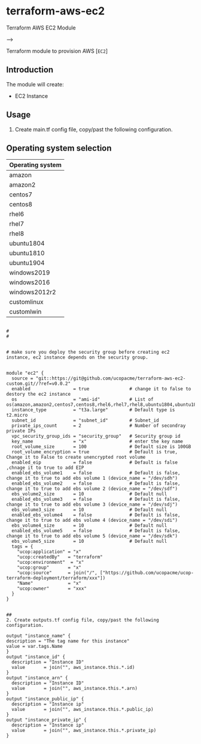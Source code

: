 # terraform-aws-ec2
Terraform AWS EC2 Module


-->

Terraform module to provision AWS [`EC2`]



## Introduction

The module will create:

* EC2 Instance


## Usage
1. Create main.tf config file, copy/past the following configuration.

## Operating system selection

|Operating system|
|----------------|
| amazon         |
| amazon2        |
| centos7        | 
| centos8        |
| rhel6          |
| rhel7          |
| rhel8          |
| ubuntu1804     |
| ubuntu1810     |
| ubuntu1904     |
| windows2019    |
| windows2016    |
| windows2012r2  |
| customlinux    |
| customlwin    |


```hcl

#
# 


# make sure you deploy the security group before creating ec2 instance, ec2 instance depends on the security group.


module "ec2" {
  source = "git::https://git@github.com/ucopacme/terraform-aws-ec2-custom.git//?ref=v0.0.2"
  enabled                = true               # change it to false to destory the ec2 instance
  os                     = "ami-id"           # List of os(amazon,amazon2,centos7,centos8,rhel6,rhel7,rhel8,ubuntu1804,ubuntu1810,ubuntu1904,windows2019,windows2016,windows2012r2,customwin,customlinux)
  instance_type          = "t3a.large"        # Default type is t2.micro
  subnet_id              = "subnet_id"        # Subnet_id
  private_ips_count      = 2                  # Number of secondray private IPs
  vpc_security_group_ids = "security_group"   # Security group id
  key_name               = "x"                # enter the key name
  root_volume_size       = 100                # Default size is 100GB
  root_volume_encryption = true               # Default is true, Change it to False to create unencrypted root volume
  enabled_eip            = false              # Default is false ,chnage it to true to add EIP
  enabled_ebs_volume1    = false              # Default is false, change it to true to add ebs volume 1 (device_name = "/dev/sdh")
  enabled_ebs_volume2    = false              # Default is false, change it to true to add ebs volume 2 (device_name = "/dev/sdf")
  ebs_volume2_size       = 10                 # Default null
  enabled_ebs_volume3    = false              # Default is false, change it to true to add ebs volume 3 (device_name = "/dev/sdj")
  ebs_volume3_size       = 10                 # Default null
  enabled_ebs_volume4    = false              # Default is false, change it to true to add ebs volume 4 (device_name = "/dev/sdi")
  ebs_volume4_size       = 10                 # Default null
  enabled_ebs_volume5    = false              # Default is false, change it to true to add ebs volume 5 (device_name = "/dev/sdk")
  ebs_volume5_size       = 10                 # Default null
  tags = {
    "ucop:application" = "x"
    "ucop:createdBy"   = "terraform"
    "ucop:environment"  = "x"
    "ucop:group"       = "x"
    "ucop:source"      = join("/", ["https://github.com/ucopacme/ucop-terraform-deployment/terraform/xxx"])
    "Name"             = "x"
    "ucop:owner"       = "xxx"
  }
}


##
2. Create outputs.tf config file, copy/past the following configuration.

output "instance_name" {
description = "The tag name for this instance"
value = var.tags.Name
}
output "instance_id" {
  description = "Instance ID"
  value       = join("", aws_instance.this.*.id)
}
output "instance_arn" {
  description = "Instance ID"
  value       = join("", aws_instance.this.*.arn)
}
output "instance_public_ip" {
  description = "Instance ip"
  value       = join("", aws_instance.this.*.public_ip)
}
output "instance_private_ip" {
  description = "Instance ip"
  value       = join("", aws_instance.this.*.private_ip)
}

